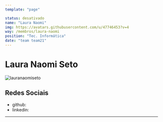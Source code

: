 ```yaml
---
template: "page"

status: desativado
name: "Laura Naomi"
img: https://avatars.githubusercontent.com/u/47746453?v=4
way: /membros/laura-naomi
position: "Tec. Informática"
date: "team team21"
---
```


# Laura Naomi Seto

![lauranaomiseto](https://avatars.githubusercontent.com/u/47746453?v=4)

## Redes Sociais
- github:
- linkedin:
***